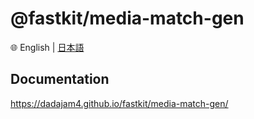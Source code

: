 
# @fastkit/media-match-gen

🌐 English | [日本語](https://github.com/dadajam4/fastkit/blob/main/packages/media-match-gen/README-ja.md)

## Documentation
https://dadajam4.github.io/fastkit/media-match-gen/
